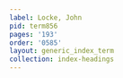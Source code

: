 ```yaml
---
label: Locke, John
pid: term856
pages: '193'
order: '0585'
layout: generic_index_term
collection: index-headings
---
```

